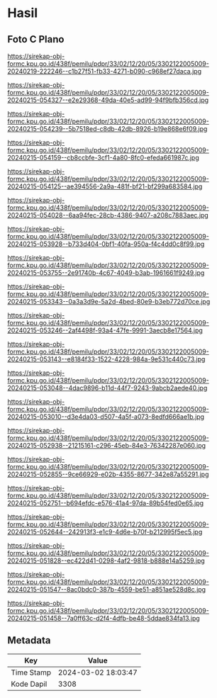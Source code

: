 # Hasil

## Foto C Plano

https://sirekap-obj-formc.kpu.go.id/438f/pemilu/pdpr/33/02/12/20/05/3302122005009-20240219-222246--c1b27f51-fb33-4271-b090-c968ef27daca.jpg

https://sirekap-obj-formc.kpu.go.id/438f/pemilu/pdpr/33/02/12/20/05/3302122005009-20240215-054327--e2e29368-49da-40e5-ad99-94f9bfb356cd.jpg

https://sirekap-obj-formc.kpu.go.id/438f/pemilu/pdpr/33/02/12/20/05/3302122005009-20240215-054239--5b7518ed-c8db-42db-8926-b19e868e6f09.jpg

https://sirekap-obj-formc.kpu.go.id/438f/pemilu/pdpr/33/02/12/20/05/3302122005009-20240215-054159--cb8ccbfe-3cf1-4a80-8fc0-efeda661987c.jpg

https://sirekap-obj-formc.kpu.go.id/438f/pemilu/pdpr/33/02/12/20/05/3302122005009-20240215-054125--ae394556-2a9a-481f-bf21-bf299a683584.jpg

https://sirekap-obj-formc.kpu.go.id/438f/pemilu/pdpr/33/02/12/20/05/3302122005009-20240215-054028--6aa94fec-28cb-4386-9407-a208c7883aec.jpg

https://sirekap-obj-formc.kpu.go.id/438f/pemilu/pdpr/33/02/12/20/05/3302122005009-20240215-053928--b733d404-0bf1-40fa-950a-f4c4dd0c8f99.jpg

https://sirekap-obj-formc.kpu.go.id/438f/pemilu/pdpr/33/02/12/20/05/3302122005009-20240215-053755--2e91740b-4c67-4049-b3ab-1961661f9249.jpg

https://sirekap-obj-formc.kpu.go.id/438f/pemilu/pdpr/33/02/12/20/05/3302122005009-20240215-053343--0a3a3d9e-5a2d-4bed-80e9-b3eb772d70ce.jpg

https://sirekap-obj-formc.kpu.go.id/438f/pemilu/pdpr/33/02/12/20/05/3302122005009-20240215-053246--2af4498f-93a4-47fe-9991-3aecb8e17564.jpg

https://sirekap-obj-formc.kpu.go.id/438f/pemilu/pdpr/33/02/12/20/05/3302122005009-20240215-053143--e8184f33-1522-4228-984a-9e531c440c73.jpg

https://sirekap-obj-formc.kpu.go.id/438f/pemilu/pdpr/33/02/12/20/05/3302122005009-20240215-053048--4dac9896-b11d-44f7-9243-9abcb2aede40.jpg

https://sirekap-obj-formc.kpu.go.id/438f/pemilu/pdpr/33/02/12/20/05/3302122005009-20240215-053010--d3e4da03-d507-4a5f-a073-8edfd666ae1b.jpg

https://sirekap-obj-formc.kpu.go.id/438f/pemilu/pdpr/33/02/12/20/05/3302122005009-20240215-052938--21215161-c296-45eb-84e3-76342287e060.jpg

https://sirekap-obj-formc.kpu.go.id/438f/pemilu/pdpr/33/02/12/20/05/3302122005009-20240215-052855--9ce66929-e02b-4355-8677-342e87a55291.jpg

https://sirekap-obj-formc.kpu.go.id/438f/pemilu/pdpr/33/02/12/20/05/3302122005009-20240215-052751--b694efdc-e576-41a4-97da-89b54fed0e65.jpg

https://sirekap-obj-formc.kpu.go.id/438f/pemilu/pdpr/33/02/12/20/05/3302122005009-20240215-052644--242913f3-e1c9-4d6e-b70f-b212995f5ec5.jpg

https://sirekap-obj-formc.kpu.go.id/438f/pemilu/pdpr/33/02/12/20/05/3302122005009-20240215-051828--ec422d41-0298-4af2-9818-b888e14a5259.jpg

https://sirekap-obj-formc.kpu.go.id/438f/pemilu/pdpr/33/02/12/20/05/3302122005009-20240215-051547--8ac0bdc0-387b-4559-be51-a851ae528d8c.jpg

https://sirekap-obj-formc.kpu.go.id/438f/pemilu/pdpr/33/02/12/20/05/3302122005009-20240215-051458--7a0ff63c-d2f4-4dfb-be48-5ddae834fa13.jpg


## Metadata

| Key        | Value               |
| ---------- | ------------------- |
| Time Stamp | 2024-03-02 18:03:47 |
| Kode Dapil | 3308                |



